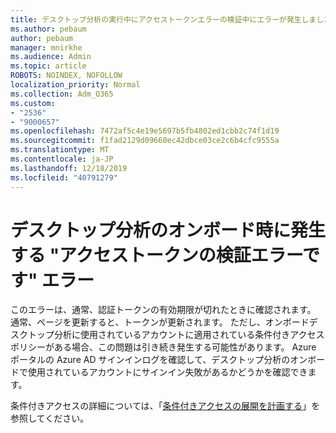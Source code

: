 ```yaml
---
title: デスクトップ分析の実行中にアクセストークンエラーの検証中にエラーが発生しました
ms.author: pebaum
author: pebaum
manager: mnirkhe
ms.audience: Admin
ms.topic: article
ROBOTS: NOINDEX, NOFOLLOW
localization_priority: Normal
ms.collection: Adm_O365
ms.custom:
- "2536"
- "9000657"
ms.openlocfilehash: 7472af5c4e19e5697b5fb4802ed1cbb2c74f1d19
ms.sourcegitcommit: f1fad2129d09660ec42dbce03ce2c6b4cfc9555a
ms.translationtype: MT
ms.contentlocale: ja-JP
ms.lasthandoff: 12/18/2019
ms.locfileid: "40791279"
---
```

# <a name="there-was-an-error-validating-access-token-error-during-desktop-analytics-onboarding"></a>デスクトップ分析のオンボード時に発生する "アクセストークンの検証エラーです" エラー

このエラーは、通常、認証トークンの有効期限が切れたときに確認されます。 通常、ページを更新すると、トークンが更新されます。 ただし、オンボードデスクトップ分析に使用されているアカウントに適用されている条件付きアクセスポリシーがある場合、この問題は引き続き発生する可能性があります。 Azure ポータルの Azure AD サインインログを確認して、デスクトップ分析のオンボードで使用されているアカウントにサインイン失敗があるかどうかを確認できます。

条件付きアクセスの詳細については、「[条件付きアクセスの展開を計画する](https://docs.microsoft.com/azure/active-directory/conditional-access/plan-conditional-access)」を参照してください。